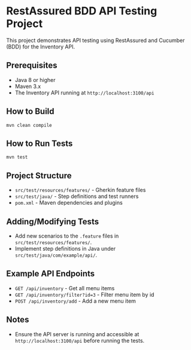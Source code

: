 # RestAssured BDD API Testing Project

This project demonstrates API testing using RestAssured and Cucumber (BDD) for the Inventory API.

## Prerequisites
- Java 8 or higher
- Maven 3.x
- The Inventory API running at `http://localhost:3100/api`

## How to Build

```
mvn clean compile
```

## How to Run Tests

```
mvn test
```

## Project Structure

- `src/test/resources/features/` - Gherkin feature files
- `src/test/java/` - Step definitions and test runners
- `pom.xml` - Maven dependencies and plugins

## Adding/Modifying Tests
- Add new scenarios to the `.feature` files in `src/test/resources/features/`.
- Implement step definitions in Java under `src/test/java/com/example/api/`.

## Example API Endpoints
- `GET /api/inventory` - Get all menu items
- `GET /api/inventory/filter?id=3` - Filter menu item by id
- `POST /api/inventory/add` - Add a new menu item

## Notes
- Ensure the API server is running and accessible at `http://localhost:3100/api` before running the tests. 
